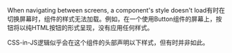 When navigating between screens, a component's style doesn't load有时在切换屏幕时，组件的样式无法加载。例如，在一个使用Button组件的屏幕上，按钮将以纯HTML按钮的形式呈现，没有应用任何样式。

CSS-in-JS逻辑似乎会在这个组件的头部声明以下样式，但有时并非如此。

<style data-rc-order="prependQueue" data-css-hash="1tm4gwl" data-token-hash="1tzbqhu"> <style data-rc-order="prependQueue" data-css-hash="1tm4gwl
